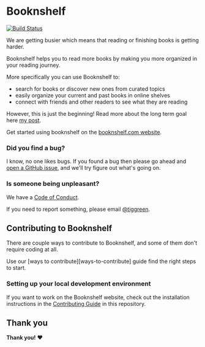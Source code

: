 # Booknshelf
[![Build Status](https://travis-ci.com/tiggreen/booknshelf.svg?token=5yTUaMZbo4c2WU4m6zsD&branch=master)](https://travis-ci.com/tiggreen/booknshelf)

We are getting busier which means that reading or finishing books is getting harder.

Booknshelf helps you to read more books by making you more organized in your reading journey.

More specifically you can use Booknshelf to:

- search for books or discover new ones from curated topics
- easily organize your current and past books in online shelves
- connect with friends and other readers to see what they are reading

However, this is just the beginning! Read more about the long term goal here [my post](https://medium/@tik).

Get started using booknshelf on the [booknshelf.com website](https://booknshelf.com).

### Did you find a bug?

I know, no one likes bugs. If you found a bug then please go ahead and [open a GitHub issue](https://github.com/booknshelf/booknshelf.com/issues), and we'll try figure out what's going on.

### Is someone being unpleasant?

We have a [Code of Conduct](https://github.com/exercism/exercism.io/blob/master/CODE_OF_CONDUCT.md).

If you need to report something, please email [@tiggreen](https://github.com/tiggreen).

## Contributing to Booknshelf

There are couple ways to contribute to Booknshelf, and some of them don't require coding at all.

Use our [ways to contribute][ways-to-contribute] guide find the right steps to start.

### Setting up your local development environment

If you want to work on the Booknshelf website, check out the installation instructions in the [Contributing Guide](https://github.com/booknshelf/booknshelf.com/blob/master/CONTRIBUTING.md) in this repository.


## Thank you

**Thank you!** :heart:
